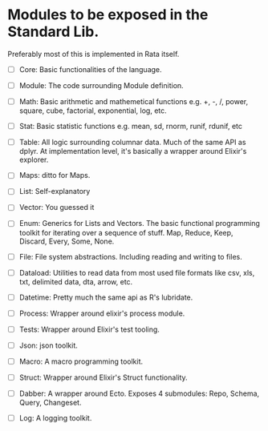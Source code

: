# Modules to be exposed in the Standard Lib.

Preferably most of this is implemented in Rata itself.

- [ ] Core: Basic functionalities of the language.
- [ ] Module: The code surrounding Module definition. 
- [ ] Math: Basic arithmetic and mathemetical functions e.g. +, -, /, power, square, cube, factorial, exponential, log, etc.
- [ ] Stat: Basic statistic functions e.g. mean, sd, rnorm, runif, rdunif, etc
- [ ] Table: All logic surrounding columnar data. Much of the same API as dplyr. At implementation level, it's basically a wrapper around Elixir's explorer.
- [ ] Maps: ditto for Maps.
- [ ] List: Self-explanatory
- [ ] Vector: You guessed it
- [ ] Enum: Generics for Lists and Vectors. The basic functional programming toolkit for iterating over a sequence of stuff. Map, Reduce, Keep, Discard, Every, Some, None.
- [ ] File: File system abstractions. Including reading and writing to files.
- [ ] Dataload: Utilities to read data from most used file formats like csv, xls, txt, delimited data, dta, arrow, etc.
- [ ] Datetime: Pretty much the same api as R's lubridate.
- [ ] Process: Wrapper around elixir's process module.
- [ ] Tests: Wrapper around Elixir's test tooling.
- [ ] Json: json toolkit.
- [ ] Macro: A macro programming toolkit.
- [ ] Struct: Wrapper around Elixir's Struct functionality.
- [ ] Dabber: A wrapper around Ecto. Exposes 4 submodules: Repo, Schema, Query, Changeset.
- [ ] Log: A logging toolkit.

 
